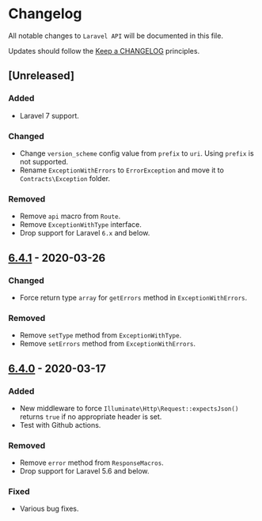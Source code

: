 # Changelog

All notable changes to `Laravel API` will be documented in this file.

Updates should follow the [Keep a CHANGELOG](http://keepachangelog.com/) principles.

<!-- ## [Unreleased]

### Added

### Changed

### Deprecated

### Removed

### Fixed -->

## [Unreleased]

### Added
- Laravel 7 support.

### Changed
- Change `version_scheme` config value from `prefix` to `uri`. Using `prefix` is not supported.
- Rename `ExceptionWithErrors` to `ErrorException` and move it to `Contracts\Exception` folder.

### Removed
- Remove `api` macro from `Route`.
- Remove `ExceptionWithType` interface.
- Drop support for Laravel `6.x` and below.

## [6.4.1](https://github.com/jenky/laravel-api/compare/6.4.0...6.4.1) - 2020-03-26

### Changed
- Force return type `array` for `getErrors` method in `ExceptionWithErrors`.

### Removed
- Remove `setType` method from `ExceptionWithType`.
- Remove `setErrors` method from `ExceptionWithErrors`.

## [6.4.0](https://github.com/jenky/laravel-api/compare/6.3.3...6.4.0) - 2020-03-17

### Added
- New middleware to force `Illuminate\Http\Request::expectsJson()` returns `true` if no appropriate header is set.
- Test with Github actions.

### Removed
- Remove `error` method from `ResponseMacros`.
- Drop support for Laravel 5.6 and below.

### Fixed
- Various bug fixes.
